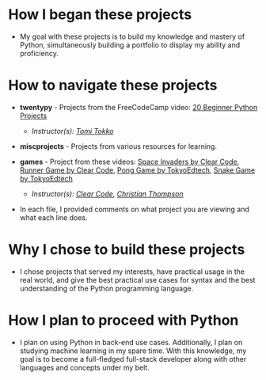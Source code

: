 # How I began these projects

- My goal with these projects is to build my knowledge and mastery of Python, simultaneously building a portfolio to display my ability and proficiency.

# How to navigate these projects
- **twentypy** - Projects from the FreeCodeCamp video: [20 Beginner Python Projects](https://www.youtube.com/watch?v=pdy3nh1tn6I)
    - _Instructor(s): [Tomi Tokko](https://www.youtube.com/@CodeWithTomi)_
- **miscprojects** - Projects from various resources for learning.
- **games** - Project from these videos: [Space Invaders by Clear Code](https://www.youtube.com/watch?v=o-6pADy5Mdg), [Runner Game by Clear Code](https://www.youtube.com/watch?v=AY9MnQ4x3zk&pp=ygUWbGVhcm4gcHlnYW1lIGluIHB5dGhvbg%3D%3D), [Pong Game by TokyoEdtech](https://www.youtube.com/watch?v=LH8WgrUWG_I&list=PLlEgNdBJEO-kXk2PyBxhSmo84hsO3HAz2), [Snake Game by TokyoEdtech](https://www.youtube.com/watch?v=BP7KMlbvtOo&list=PLlEgNdBJEO-n8k9SR49AshB9j7b5Iw7hZ)
    - _Instructor(s): [Clear Code](https://www.youtube.com/@ClearCode), [Christian Thompson](https://www.youtube.com/@TokyoEdTech)_
      
- In each file, I provided comments on what project you are viewing and what each line does.

# Why I chose to build these projects

- I chose projects that served my interests, have practical usage in the real world, and give the best practical use cases for syntax and the best understanding of the Python programming language.

# How I plan to proceed with Python

- I plan on using Python in back-end use cases. Additionally, I plan on studying machine learning in my spare time. With this knowledge, my goal is to become a full-fledged full-stack developer along with other languages and concepts under my belt.
